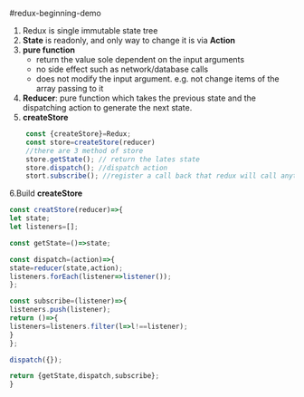 #redux-beginning-demo


1. Redux is single immutable state tree
2. **State** is readonly, and only way to change it is via **Action**
3. **pure function**
     - return the value sole dependent on the input arguments
     - no side effect such as network/database calls
     - does not modify the input argument. e.g. not change items of the array passing to it
4. **Reducer**: pure function which takes the previous state and the dispatching action to generate the next state. 
5. **createStore**
```javascript
    const {createStore}=Redux;
    const store=createStore(reducer)
    //there are 3 method of store
    store.getState(); // return the lates state 
    store.dispatch(); //dispatch action
    stort.subscribe(); //register a call back that redux will call anytime an action has been dispatched
```
6.Build **createStore**
```javascript
const creatStore(reducer)=>{
let state;
let listeners=[];

const getState=()=>state;

const dispatch=(action)=>{
state=reducer(state,action);
listeners.forEach(listener=>listener());
};

const subscribe=(listener)=>{
listeners.push(listener);
return ()=>{
listeners=listeners.filter(l=>l!==listener);
}
};

dispatch({});

return {getState,dispatch,subscribe};
}
```
